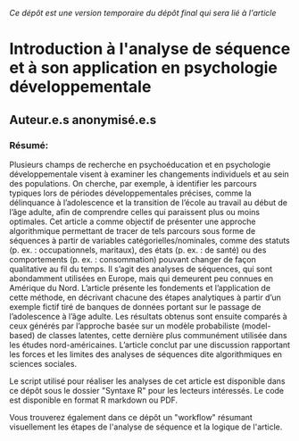 *Ce dépôt est une version temporaire du dépôt final qui sera lié à l'article* 

# Introduction à l'analyse de séquence et à son application en psychologie développementale
## Auteur.e.s anonymisé.e.s

### Résumé:
Plusieurs champs de recherche en psychoéducation et en psychologie développementale visent à examiner les changements individuels et au sein des populations. On cherche, par exemple, à identifier les parcours typiques lors de périodes développementales précises, comme la délinquance à l’adolescence et la transition de l’école au travail au début de l’âge adulte, afin de comprendre celles qui paraissent plus ou moins optimales. Cet article a comme objectif de présenter une approche algorithmique permettant de tracer de tels parcours sous forme de séquences à partir de variables catégorielles/nominales, comme des statuts (p. ex. : occupationnels, maritaux), des états (p. ex. : de santé) ou des comportements (p. ex. : consommation) pouvant changer de façon qualitative au fil du temps. Il s’agit des analyses de séquences, qui sont abondamment utilisées en Europe, mais qui demeurent peu connues en Amérique du Nord. L’article présente les fondements et l’application de cette méthode, en décrivant chacune des étapes analytiques à partir d’un exemple fictif tiré de banques de données portant sur le passage de l’adolescence à l’âge adulte. Les résultats obtenus sont ensuite comparés à ceux générés par l’approche basée sur un modèle probabiliste (model-based) de classes latentes, cette dernière plus communément utilisée dans les études nord-américaines. L’article conclut par une discussion rapportant les forces et les limites des analyses de séquences dite algorithmiques en sciences sociales.

Le script utilisé pour réaliser les analyses de cet article est disponible dans ce dépôt sous le dossier "Syntaxe R" pour les lecteurs intéressés. Le code est disponible en format R markdown ou PDF.

Vous trouverez également dans ce dépôt un "workflow" résumant visuellement les étapes de l'analyse de séquence et la logique de l'article.
